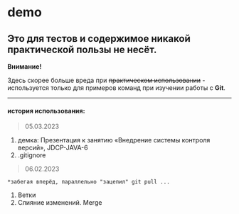 # demo
## Это для тестов и содержимое никакой практической пользы не несёт.
**Внимание!** 

Здесь скорее больше вреда при ~~практическом использовании~~ - используется только для примеров команд при изучении работы с **Git**.
***
#### история использования:
> 05.03.2023
1. демка: Презентация к занятию «Внедрение системы контроля версий», JDCP-JAVA-6
1. .gitignore
> 06.02.2023

  `*забегая вперёд, параллельно "зацепил" git pull ...`
1. Ветки
2. Слияние изменений. Merge
